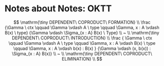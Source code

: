 # Notes about Notes: OKTT

$$
\mathrm{\tiny DEPENDENT\ COPRODUCT\ FORMATION}
\\
\frac
{\Gamma \ ctx \qquad \Gamma \vdash A \ type \qquad \Gamma, x : A \vdash B(x) \  type}
{\Gamma \vdash \Sigma_{x : A} B(x) \ Type}
\\
~
\\
\mathrm{\tiny DEPENDENT\ COPRODUCT\ INTRODUCTION}
\\
\frac
{
  \Gamma \ ctx
  \qquad
  \Gamma \vdash A \ type
  \qquad \Gamma, x : A \vdash B(x) \  type
  \qquad
  \Gamma, x : A \vdash b(x) : B(x)
}
{\Gamma \vdash (x, b(x)) : \Sigma_{x : A} B(x)}
\\
~
\\
\mathrm{\tiny DEPENDENT\ COPRODUCT\ ELIMINATION}
\\
$$
